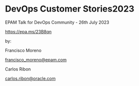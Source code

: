 # DevOps Customer Stories2023

EPAM Talk for DevOps Community - 26th July 2023

https://epa.ms/23B8qn

by:

Francisco Moreno

francisco_moreno@epam.com

Carlos Ribon

carlos.ribon@oracle.com
